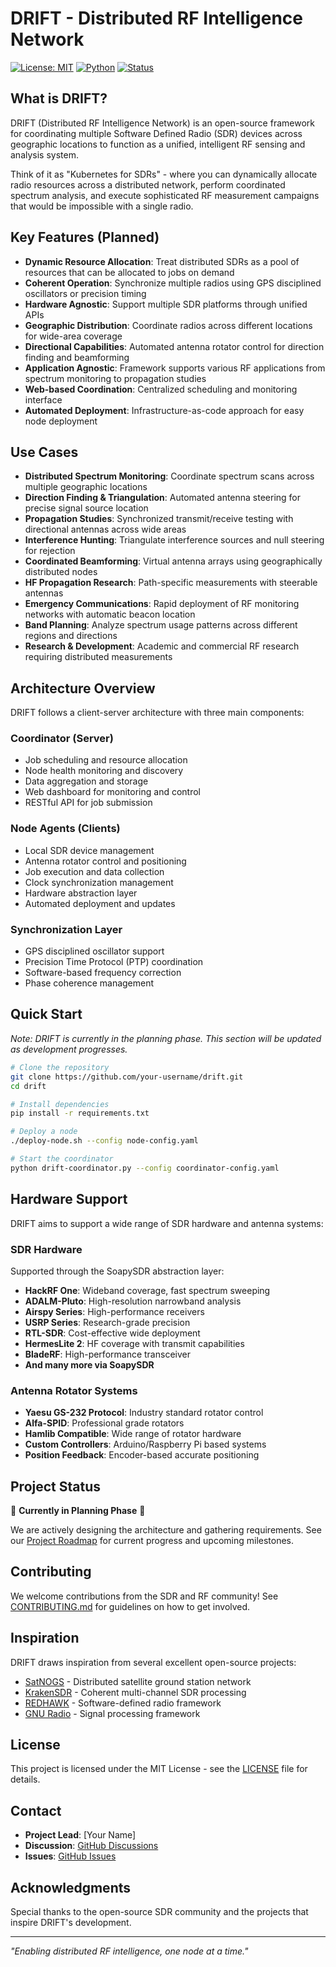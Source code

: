 # DRIFT - Distributed RF Intelligence Network

[![License: MIT](https://img.shields.io/badge/License-MIT-yellow.svg)](https://opensource.org/licenses/MIT)
[![Python](https://img.shields.io/badge/python-3.8+-blue.svg)](https://www.python.org/downloads/)
[![Status](https://img.shields.io/badge/status-planning-orange.svg)](https://github.com/your-username/drift)

## What is DRIFT?

DRIFT (Distributed RF Intelligence Network) is an open-source framework for coordinating multiple Software Defined Radio (SDR) devices across geographic locations to function as a unified, intelligent RF sensing and analysis system.

Think of it as "Kubernetes for SDRs" - where you can dynamically allocate radio resources across a distributed network, perform coordinated spectrum analysis, and execute sophisticated RF measurement campaigns that would be impossible with a single radio.

## Key Features (Planned)

- **Dynamic Resource Allocation**: Treat distributed SDRs as a pool of resources that can be allocated to jobs on demand
- **Coherent Operation**: Synchronize multiple radios using GPS disciplined oscillators or precision timing
- **Hardware Agnostic**: Support multiple SDR platforms through unified APIs
- **Geographic Distribution**: Coordinate radios across different locations for wide-area coverage
- **Directional Capabilities**: Automated antenna rotator control for direction finding and beamforming
- **Application Agnostic**: Framework supports various RF applications from spectrum monitoring to propagation studies
- **Web-based Coordination**: Centralized scheduling and monitoring interface
- **Automated Deployment**: Infrastructure-as-code approach for easy node deployment

## Use Cases

- **Distributed Spectrum Monitoring**: Coordinate spectrum scans across multiple geographic locations
- **Direction Finding & Triangulation**: Automated antenna steering for precise signal source location
- **Propagation Studies**: Synchronized transmit/receive testing with directional antennas across wide areas
- **Interference Hunting**: Triangulate interference sources and null steering for rejection
- **Coordinated Beamforming**: Virtual antenna arrays using geographically distributed nodes
- **HF Propagation Research**: Path-specific measurements with steerable antennas
- **Emergency Communications**: Rapid deployment of RF monitoring networks with automatic beacon location
- **Band Planning**: Analyze spectrum usage patterns across different regions and directions
- **Research & Development**: Academic and commercial RF research requiring distributed measurements

## Architecture Overview

DRIFT follows a client-server architecture with three main components:

### Coordinator (Server)
- Job scheduling and resource allocation
- Node health monitoring and discovery
- Data aggregation and storage
- Web dashboard for monitoring and control
- RESTful API for job submission

### Node Agents (Clients)
- Local SDR device management
- Antenna rotator control and positioning
- Job execution and data collection
- Clock synchronization management
- Hardware abstraction layer
- Automated deployment and updates

### Synchronization Layer
- GPS disciplined oscillator support
- Precision Time Protocol (PTP) coordination
- Software-based frequency correction
- Phase coherence management

## Quick Start

*Note: DRIFT is currently in the planning phase. This section will be updated as development progresses.*

```bash
# Clone the repository
git clone https://github.com/your-username/drift.git
cd drift

# Install dependencies
pip install -r requirements.txt

# Deploy a node
./deploy-node.sh --config node-config.yaml

# Start the coordinator
python drift-coordinator.py --config coordinator-config.yaml
```

## Hardware Support

DRIFT aims to support a wide range of SDR hardware and antenna systems:

### SDR Hardware
Supported through the SoapySDR abstraction layer:

- **HackRF One**: Wideband coverage, fast spectrum sweeping
- **ADALM-Pluto**: High-resolution narrowband analysis
- **Airspy Series**: High-performance receivers
- **USRP Series**: Research-grade precision
- **RTL-SDR**: Cost-effective wide deployment
- **HermesLite 2**: HF coverage with transmit capabilities
- **BladeRF**: High-performance transceiver
- **And many more via SoapySDR**

### Antenna Rotator Systems
- **Yaesu GS-232 Protocol**: Industry standard rotator control
- **Alfa-SPID**: Professional grade rotators
- **Hamlib Compatible**: Wide range of rotator hardware
- **Custom Controllers**: Arduino/Raspberry Pi based systems
- **Position Feedback**: Encoder-based accurate positioning

## Project Status

🚧 **Currently in Planning Phase** 🚧

We are actively designing the architecture and gathering requirements. See our [Project Roadmap](ROADMAP.md) for current progress and upcoming milestones.

## Contributing

We welcome contributions from the SDR and RF community! See [CONTRIBUTING.md](CONTRIBUTING.md) for guidelines on how to get involved.

## Inspiration

DRIFT draws inspiration from several excellent open-source projects:
- [SatNOGS](https://satnogs.org/) - Distributed satellite ground station network
- [KrakenSDR](https://github.com/krakenrf/krakensdr_doa) - Coherent multi-channel SDR processing
- [REDHAWK](https://github.com/redhawksdr/redhawk) - Software-defined radio framework
- [GNU Radio](https://www.gnuradio.org/) - Signal processing framework

## License

This project is licensed under the MIT License - see the [LICENSE](LICENSE) file for details.

## Contact

- **Project Lead**: [Your Name]
- **Discussion**: [GitHub Discussions](https://github.com/your-username/drift/discussions)
- **Issues**: [GitHub Issues](https://github.com/your-username/drift/issues)

## Acknowledgments

Special thanks to the open-source SDR community and the projects that inspire DRIFT's development.

---

*"Enabling distributed RF intelligence, one node at a time."*
